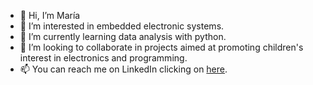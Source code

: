 - 👋 Hi, I’m María
- 👀 I’m interested in embedded electronic systems.
- 🌱 I’m currently learning data analysis with python.
- 💞️ I’m looking to collaborate in projects
     aimed at promoting children's interest
     in electronics and programming.
- 📫 You can reach me on LinkedIn clicking on [here](https://www.linkedin.com/in/mar%C3%ADa-de-santiago/).

<!---
mariag260159/mariag260159 is a ✨ special ✨ repository because its `README.md` (this file) appears on your GitHub profile.
You can click the Preview link to take a look at your changes.
--->
